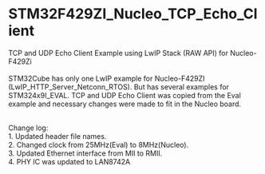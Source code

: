 # STM32F429ZI_Nucleo_TCP_Echo_Client
TCP and UDP Echo Client Example using LwIP Stack (RAW API) for Nucleo-F429Zi
<br><br>
STM32Cube has only one LwIP example for Nucleo-F429ZI (LwIP_HTTP_Server_Netconn_RTOS). 
But has several examples for STM324x9I_EVAL. TCP and UDP Echo Client was copied from the Eval example and necessary changes were made 
to fit in the Nucleo board.

<br>
Change log:<br>
1. Updated header file names.<br>
2. Changed clock from 25MHz(Eval) to 8MHz(Nucleo).<br>
3. Updated Ethernet interface from MII to RMII.<br>
4. PHY IC was updated to LAN8742A<br>
